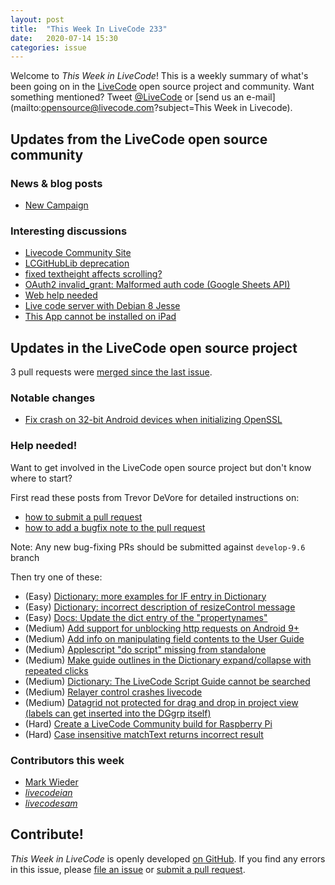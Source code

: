 ```yaml
---
layout: post
title:  "This Week In LiveCode 233"
date:   2020-07-14 15:30
categories: issue
---
```


Welcome to *This Week in LiveCode*!  This is a weekly summary of what's been
going on in the [LiveCode](https://livecode.com/) open source project and
community.  Want something mentioned?  Tweet
[@LiveCode](https://twitter.com/LiveCode) or
[send us an e-mail](mailto:opensource@livecode.com?subject=This Week in Livecode).

## Updates from the LiveCode open source community


### News & blog posts

- [New Campaign](https://www.mail-archive.com/use-livecode@lists.runrev.com/msg108345.html)


### Interesting discussions

- [Livecode Community Site](https://www.mail-archive.com/use-livecode@lists.runrev.com/msg108583.html)
- [LCGitHubLib deprecation](https://www.mail-archive.com/use-livecode@lists.runrev.com/msg108590.html)
- [fixed textheight affects scrolling?](https://www.mail-archive.com/use-livecode@lists.runrev.com/msg108598.html)
- [OAuth2 invalid_grant: Malformed auth code (Google Sheets API)](https://www.mail-archive.com/use-livecode@lists.runrev.com/msg108615.html)
- [Web help needed](https://www.mail-archive.com/use-livecode@lists.runrev.com/msg108645.html)
- [Live code server with Debian 8 Jesse](https://www.mail-archive.com/use-livecode@lists.runrev.com/msg108661.html)
- [This App cannot be installed on iPad](http://forums.livecode.com/viewtopic.php?t=34383&p=193965#p193965)

## Updates in the LiveCode open source project

3 pull requests were [merged since the last issue](https://github.com/search?q=org%3Alivecode+is%3Apublic+is%3Apr+is%3Amerged+merged%3A2020-07-06..2020-07-13&type=Issues).

<!--
### New LiveCode releases

- [Release 9.6.0](https://www.mail-archive.com/use-livecode@lists.runrev.com/msg108199.html)
-->

### Notable changes

- [Fix crash on 32-bit Android devices when initializing OpenSSL](https://github.com/livecode/livecode-thirdparty/pull/148)

<!--
### Bug of the week

- [Bug 22765 - Answer dialog doesn't go away after being dismissed until entire script executes](https://quality.livecode.com/show_bug.cgi?id=22765)

The reporter provided a helpful sample stack that allowed us to test and confirm the problem quickly.
-->

### Help needed!

Want to get involved in the LiveCode open source project but don't know where
to start?  

First read these posts from Trevor DeVore for detailed instructions on:

- [how to submit a pull request](https://www.mail-archive.com/use-livecode@lists.runrev.com/msg98530.html)
- [how to add a bugfix note to the pull request](https://www.mail-archive.com/use-livecode@lists.runrev.com/msg98611.html)

Note: Any new bug-fixing PRs should be submitted against `develop-9.6` branch

Then try one of these:

- (Easy) [Dictionary: more examples for IF entry in Dictionary](https://quality.livecode.com/show_bug.cgi?id=22589)
- (Easy) [Dictionary: incorrect description of resizeControl message](https://quality.livecode.com/show_bug.cgi?id=17118)
- (Easy) [Docs: Update the dict entry of the "propertynames"](https://quality.livecode.com/show_bug.cgi?id=7375)
- (Medium) [Add support for unblocking http requests on Android 9+](http://quality.livecode.com/show_bug.cgi?id=22400)
- (Medium) [Add info on manipulating field contents to the User Guide](http://quality.livecode.com/show_bug.cgi?id=18990)
- (Medium) [Applescript "do script" missing from standalone](http://quality.livecode.com/show_bug.cgi?id=20993)
- (Medium) [Make guide outlines in the Dictionary expand/collapse with repeated clicks](http://quality.livecode.com/show_bug.cgi?id=18184)
- (Medium) [Dictionary: The LiveCode Script Guide cannot be searched](http://quality.livecode.com/show_bug.cgi?id=15957)
- (Medium) [Relayer control crashes livecode](https://quality.livecode.com/show_bug.cgi?id=21460)
- (Medium) [Datagrid not protected for drag and drop in project view (labels can get inserted into the DGgrp itself)](https://quality.livecode.com/show_bug.cgi?id=21750)
- (Hard) [Create a LiveCode Community build for Raspberry Pi](http://forums.livecode.com/viewtopic.php?f=76&t=27912)
- (Hard) [Case insensitive matchText returns incorrect result](https://quality.livecode.com/show_bug.cgi?id=15312)


### Contributors this week

- [Mark Wieder](https://github.com/mwieder)
- *[livecodeian](https://github.com/livecodeian)*
- *[livecodesam](https://github.com/livecodesam)*

<!--
## Other LiveCode News

This section brings you other interesting news from across the LiveCode universe over the last week. This section may include non OSS projects.

- [Apple Transporter for iOS uploads?](https://www.mail-archive.com/use-livecode@lists.runrev.com/msg108524.html)
-->

<!---
## Upcoming events

* [SoCal LiveCode Group Meeting: March 5, Pasadena](https://forums.livecode.com/viewtopic.php?f=50&t=33729)
--->

## Contribute!

*This Week in LiveCode* is openly developed
[on GitHub](https://github.com/livecode/this-week-in-livecode).
If you find any errors in this issue, please
[file an issue](https://github.com/livecode/this-week-in-livecode/issues) or
[submit a pull request](https://github.com/livecode/this-week-in-livecode/pulls).
